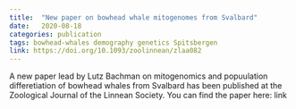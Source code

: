 ```yaml
---
title:  "New paper on bowhead whale mitogenomes from Svalbard"
date:   2020-08-18
categories: publication
tags: bowhead-whales demography genetics Spitsbergen
link: https://doi.org/10.1093/zoolinnean/zlaa082
---
```


A new paper lead by Lutz Bachman on mitogenomics and popuulation differetiation of bowhead whales from Svalbard has been published at the Zoological Journal of the Linnean Society.
You can find the paper here: link
